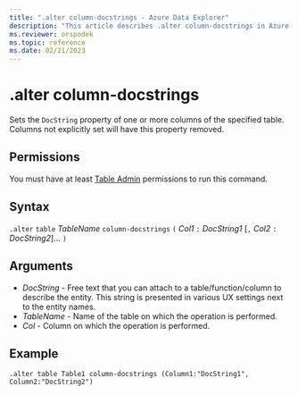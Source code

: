 ```yaml
---
title: ".alter column-docstrings - Azure Data Explorer"
description: "This article describes .alter column-docstrings in Azure Data Explorer."
ms.reviewer: orspodek
ms.topic: reference
ms.date: 02/21/2023
---
```

# .alter column-docstrings

Sets the `DocString` property of one or more columns of the specified table.  Columns not explicitly set will have this property removed.

## Permissions

You must have at least [Table Admin](access-control/role-based-access-control.md) permissions to run this command.

## Syntax

`.alter` `table` *TableName* `column-docstrings` `(` *Col1* `:` *DocString1* [`,` *Col2* `:` *DocString2*]... `)`

## Arguments

- *DocString* - Free text that you can attach to a table/function/column to describe the entity. This string is presented in various UX settings next to the entity names.
- *TableName* - Name of the table on which the operation is performed.
- *Col* - Column on which the operation is performed.

## Example

```kusto
.alter table Table1 column-docstrings (Column1:"DocString1", Column2:"DocString2")
```
